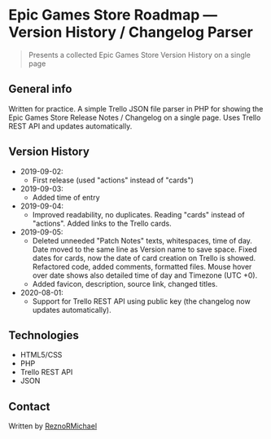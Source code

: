 # Epic Games Store Roadmap — Version History / Changelog Parser

> Presents a collected Epic Games Store Version History on a single page

## General info

Written for practice. A simple Trello JSON file parser in PHP for showing the Epic Games Store Release Notes / Changelog on a single page. Uses Trello REST API and updates automatically.

## Version History

* 2019-09-02:
  * First release (used "actions" instead of "cards")
* 2019-09-03:
  * Added time of entry
* 2019-09-04:
  * Improved readability, no duplicates. Reading "cards" instead of "actions". Added links to the Trello cards.
* 2019-09-05:
  * Deleted unneeded "Patch Notes" texts, whitespaces, time of day. Date moved to the same line as Version name to save space. Fixed dates for cards, now the date of card creation on Trello is showed. Refactored code, added comments, formatted files. Mouse hover over date shows also detailed time of day and Timezone (UTC +0).
  * Added favicon, description, source link, changed titles.
* 2020-08-01:
  * Support for Trello REST API using public key (the changelog now updates automatically).

## Technologies

* HTML5/CSS
* PHP
* Trello REST API
* JSON

## Contact

Written by [ReznoRMichael](https://github.com/ReznoRMichael)
